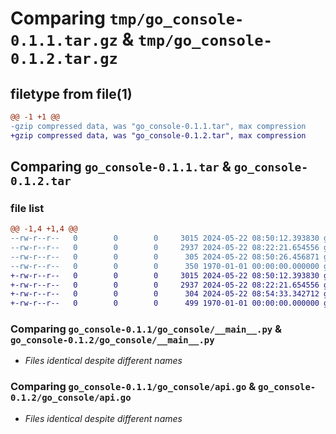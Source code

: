 # Comparing `tmp/go_console-0.1.1.tar.gz` & `tmp/go_console-0.1.2.tar.gz`

## filetype from file(1)

```diff
@@ -1 +1 @@
-gzip compressed data, was "go_console-0.1.1.tar", max compression
+gzip compressed data, was "go_console-0.1.2.tar", max compression
```

## Comparing `go_console-0.1.1.tar` & `go_console-0.1.2.tar`

### file list

```diff
@@ -1,4 +1,4 @@
--rw-r--r--   0        0        0     3015 2024-05-22 08:50:12.393830 go_console-0.1.1/go_console/__main__.py
--rw-r--r--   0        0        0     2937 2024-05-22 08:22:21.654556 go_console-0.1.1/go_console/api.go
--rw-r--r--   0        0        0      305 2024-05-22 08:50:26.456871 go_console-0.1.1/pyproject.toml
--rw-r--r--   0        0        0      350 1970-01-01 00:00:00.000000 go_console-0.1.1/PKG-INFO
+-rw-r--r--   0        0        0     3015 2024-05-22 08:50:12.393830 go_console-0.1.2/go_console/__main__.py
+-rw-r--r--   0        0        0     2937 2024-05-22 08:22:21.654556 go_console-0.1.2/go_console/api.go
+-rw-r--r--   0        0        0      304 2024-05-22 08:54:33.342712 go_console-0.1.2/pyproject.toml
+-rw-r--r--   0        0        0      499 1970-01-01 00:00:00.000000 go_console-0.1.2/PKG-INFO
```

### Comparing `go_console-0.1.1/go_console/__main__.py` & `go_console-0.1.2/go_console/__main__.py`

 * *Files identical despite different names*

### Comparing `go_console-0.1.1/go_console/api.go` & `go_console-0.1.2/go_console/api.go`

 * *Files identical despite different names*


